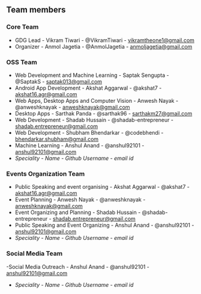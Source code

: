## Team members

### Core Team
- GDG Lead - Vikram Tiwari - @VikramTiwari - vikramtheone1@gmail.com
- Organizer - Anmol Jagetia - @AnmolJagetia - anmoljagetia@gmail.com

### OSS Team
- Web Development and Machine Learning - Saptak Sengupta - @SaptakS - saptak013@gmail.com
- Android App Development - Akshat Aggarwal - @akshat7 - akshat16.agr@gmail.com
- Web Apps, Desktop Apps and Computer Vision - Anwesh Nayak - @anweshknayak - anweshknayak@gmail.com
- Desktop Apps - Sarthak Panda - @sarthak96 - sarthakm27@gmail.com
- Web Development - Shadab Hussain - @shadab-entrepreneur - shadab.entrepreneur@gmail.com
- Web Development - Shubham Bhendarkar - @codebhendi - bhendarkar.shubham@gmail.com
- Machine Learning - Anshul Anand - @anshul92101 - anshul92101@gmail.com
- *Speciality - Name - Github Username - email id*

### Events Organization Team
- Public Speaking and event organising - Akshat Aggarwal - @akshat7 - akshat16.agr@gmail.com
- Event Planning - Anwesh Nayak - @anweshknayak - anweshknayak@gmail.com
- Event Organizing and Planning - Shadab Hussain - @shadab-entrepreneur - shadab.entrepreneur@gmail.com
- Public Speaking and Event Organizing - Anshul Anand - @anshul92101 - anshul92101@gmail.com
- *Speciality - Name - Github Username - email id*

### Social Media Team
-Social Media Outreach - Anshul Anand - @anshul92101 - anshul92101@gmail.com
- *Speciality - Name - Github Username - email id*
